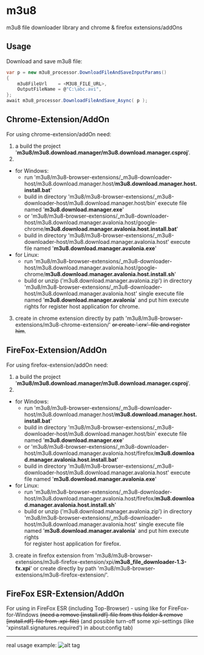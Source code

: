 # m3u8
m3u8 file downloader library and chrome & firefox extensions/addOns

Usage
-----
Download and save m3u8 file:

```C#
var p = new m3u8_processor.DownloadFileAndSaveInputParams()
{    
    m3u8FileUrl    = <M3U8_FILE_URL>,
    OutputFileName = @"C:\abc.avi",
};
await m3u8_processor.DownloadFileAndSave_Async( p ); 
```

Chrome-Extension/AddOn
-----
For using chrome-extension/addOn need:
1) a build the project '**m3u8/m3u8.download.manager/m3u8.download.manager.csproj**'.
2) 
- for Windows:
   - run 'm3u8/m3u8-browser-extensions/_m3u8-downloader-host/m3u8.download.manager.host/**m3u8.download.manager.host.install.bat**' 
   - build in directory 'm3u8/m3u8-browser-extensions/_m3u8-downloader-host/m3u8.download.manager.host/bin' execute file named '**m3u8.download.manager.exe**'   
   - or 
   'm3u8/m3u8-browser-extensions/_m3u8-downloader-host/m3u8.download.manager.avalonia.host/google-chrome/**m3u8.download.manager.avalonia.host.install.bat**'   
   - build in directory 'm3u8/m3u8-browser-extensions/_m3u8-downloader-host/m3u8.download.manager.avalonia.host' execute file named '**m3u8.download.manager.avalonia.exe**'
- for Linux:   
   - run 'm3u8/m3u8-browser-extensions/_m3u8-downloader-host/m3u8.download.manager.avalonia.host/google-chrome/**m3u8.download.manager.avalonia.host.install.sh**'
   - build or unzip ('m3u8.download.manager.avalonia.zip') in directory 'm3u8/m3u8-browser-extensions/_m3u8-downloader-host/m3u8.download.manager.avalonia.host' single execute file named '**m3u8.download.manager.avalonia**' and put him execute rights 
for register host application for chrome.
3) create in chrome extension directly by path 'm3u8/m3u8-browser-extensions/m3u8-chrome-extension/' <strike>or create '.crx'-file and register him</strike>.

FireFox-Extension/AddOn
-----
For using firefox-extension/addOn need:
1) a build the project '**m3u8/m3u8.download.manager/m3u8.download.manager.csproj**'.
2) 
- for Windows:
   - run 'm3u8/m3u8-browser-extensions/_m3u8-downloader-host/m3u8.download.manager.host/**m3u8.download.manager.host.install.bat**' 
   - build in directory 'm3u8/m3u8-browser-extensions/_m3u8-downloader-host/m3u8.download.manager.host/bin' execute file named '**m3u8.download.manager.exe**'    
   - or 'm3u8/m3u8-browser-extensions/_m3u8-downloader-host/m3u8.download.manager.avalonia.host/firefox/**m3u8.download.manager.avalonia.host.install.bat**'
   - build in directory 'm3u8/m3u8-browser-extensions/_m3u8-downloader-host/m3u8.download.manager.avalonia.host' execute file named '**m3u8.download.manager.avalonia.exe**'   
- for Linux:   
   - run 'm3u8/m3u8-browser-extensions/_m3u8-downloader-host/m3u8.download.manager.avalonia.host/firefox/**m3u8.download.manager.avalonia.host.install.sh**'
   - build or unzip ('m3u8.download.manager.avalonia.zip') in directory 'm3u8/m3u8-browser-extensions/_m3u8-downloader-host/m3u8.download.manager.avalonia.host' single execute file named '**m3u8.download.manager.avalonia**' and put him execute rights    
for register host application for firefox.
3) create in firefox extension from 'm3u8/m3u8-browser-extensions/m3u8-firefox-extension/xpi/**m3u8_file_downloader-1.3-fx.xpi**' or create directly by path 'm3u8/m3u8-browser-extensions/m3u8-firefox-extension/'.

FireFox ESR-Extension/AddOn
-----
For using in FireFox ESR (including Top-Browser) - using like for FireFox-for-Windows <strike>(need a remove [install.rdf]-file from this folder & remove [install.rdf]-file from .xpi-file)</strike> (and possible turn-off some xpi-settings (like 'xpinstall.signatures.required') in about:config tab)

-----
real usage example:
![alt tag](https://github.com/zamgi/m3u8/blob/master/%5Bm3u8%5D.gif)
